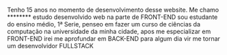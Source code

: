 <p style="text-align: 100px;">Tenho 15 anos no momento de desenvolvimento desse website. Me chamo ******** estudo desenvolvido web na parte de FRONT-END sou estudante do ensino médio, 1ª Serie,  penseo em fazer um curso de ciências da computação na universidade da minha cidade, apos me especializar em FRONT-END irei me aprofundar em BACK-END para algum dia vir me tornar um desenvolvidor FULLSTACK</p></p>
